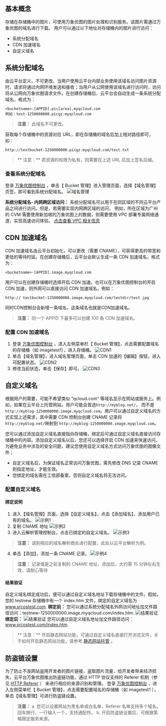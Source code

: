 ## 基本概念
存储在存储桶中的图片，可使用万象优图的图片处理和识别服务。该图片需通过万象优图的域名进行下载。
用户可以通过以下地址对存储桶内的图片进行访问：
- 系统分配域名
- CDN 加速域名
- 自定义域名

## 系统分配域名
由云平台定义，不可更改。当用户使用云平台内部业务使用该域名访问图片资源时，请求将通过内网环境发送和接收；当用户从公网使用该域名进行访问时，访问将从公网向万象优图请求文件。在创建存储桶后，云平台会自动生成一条系统分配域名，格式为：
```
<bucketname>-[APPID].pic[area].myqcloud.com
例如：test-1250000000.picgz.myqcloud.com
```
> **注意：**
> 此域名不可更改。

获取每个存储桶中的资源对应 URL，即在存储桶的域名后加上相对路径即可，如：
```
http://testbucket-1250000000.picgz.myqcloud.com/test.txt
```
>** 注意：**
>若资源的权限为私有，则需要在上述 URL 后加上签名后缀。

### 查看系统分配域名
登录 [万象优图控制台](http://console.tce.fsphere.cn/ci) ，单击【 Bucket 管理】进入管理页面，选择【域名管理】页签，即可看到系统分配域名。
![域名管理](http://imgcache.tce.fsphere.cn/image/mc.qcloudimg.com/static/img/ef6c7b9e2b7f896f738756c6f05f9685/image.png)

**系统分配域名- 内网跨区域访问：** 系统分配域名可以用于在同区域的不同云平台产品之间进行访问。但是，若需要实现内网跨区域的访问， 例如，所在区域为广州的 CVM 需要使用新加坡的万象优图上的数据，则需要使用 VPC 部署专属网络通道，实现高速访问体验。 [点击查看 VPC 相关信息](http://tce.fsphere.cn/product/vpc.html)


## CDN 加速域名
CDN 加速域名由云平台初始化，可以更改（需要 CNAME），可获得更高的带宽和更低的等待时延。在创建存储桶后，云平台会默认生成一条 CDN 加速域名，格式为：
```
<bucketname>-[APPID].image.myqcloud.com

```
用户可以在创建存储桶时选择开启 CDN 加速。也可以在万象优图控制台的开启 CDN 加速，则外网可以直接访问 CDN 加速域名，例如：
```
http:// testbucket-1250000000.image.myqcloud.com/testdir/test.jpg
```
同时CDN控制台会新增一条域名，这条域名也就是CDN加速域名。

> **注意：**
> 同一个 APPID 下最多可以创建 100 条 CDN 加速域名。

### 配置 CDN 加速域名
1. 登录 [万象优图控制台](http://console.tce.fsphere.cn/ci) ，进入左侧菜单栏【 Bucket 管理】，点击需要配置域名的存储桶（如 imagetest1），进入存储桶。
![CDN1](http://imgcache.tce.fsphere.cn/image/mc.qcloudimg.com/static/img/fb43c549d02662497d4e7fb3358e81cf/image.png)
2. 单击【域名管理】，进入域名管理页面，单击 CDN 加速的【编辑】按钮，进入可配置状态。
![CDN2](http://imgcache.tce.fsphere.cn/image/mc.qcloudimg.com/static/img/1d257a46c29d2aa8643ded252d72414f/image.png)
3. 修改当前状态，单击【保存】即可。
![CDN3](http://imgcache.tce.fsphere.cn/image/mc.qcloudimg.com/static/img/65ee8ab794886a7787e02700deb2a877/image.png)

## 自定义域名
根据用户的需要，可能不希望类似 “qcloud.com” 等域名显示在网站或服务上。例如，如果在云平台上托管网站，用户可能会首选`http://myblog.net/`， 而不是`http://myblog-1250000000.image.myqcloud.com`。用户可以通过自定义域名的方式实现上述需求，其中需要 CDN 控制台创建 CNAME 记录将 `http://myblog.net/`映射到 `http://myblog-1250000000.image.myqcloud.com`。

您可以通过添加自定义域名直接指向存储桶，绑定后可通过自定义域名直接访问存储桶中的内容。添加自定义域名以后，您还可以选择开启 CDN 加速来快速访问，为避免业务中涉及的安全问题，建议您使用自定义域名方式访问万象优图的图像文件；
- 自定义域名后，为保证域名正常访问万象优图，需先修改 DNS 记录 CNAME 到指定地址，才能生效。
- 您绑定的域名需在工信部备案，否则自定义域名将无法访问。

### 配置自定义域名
#### 绑定说明
1. 进入【域名管理】页面，选择【自定义域名】，点击【添加域名】，添加用户已有的域名。
![示例1](http://imgcache.tce.fsphere.cn/image/mc.qcloudimg.com/static/img/8cce7bac608aa4d89a328344078a23b5/image.png)
2. 复制 CNAME 地址
![示例2](http://imgcache.tce.fsphere.cn/image/mc.qcloudimg.com/static/img/86d0429283502cc3f13593ea77a2330f/image.png)
3. 进入云解析管理控制台，点击已绑定的自定义域名。
![示例3](http://imgcache.tce.fsphere.cn/image/mccdn.qcloud.com/static/img/706dbd1854f7ac85768a8dffc58e130c/image.png)
> **注意：**
> 请到相应的域名解析商处进行配置，此处以云平台解析为例。
4. 单击【添加】，添加一条  CNAME 记录。
![示例4](http://imgcache.tce.fsphere.cn/image/mc.qcloudimg.com/static/img/6dc03d2698d7c8a2431865a5cc77f4a5/image.png)
> **注意：**
> 记录值是之前复制的 CNAME 地址，添加后，大约需 15 分钟左右生效，请耐心等待

#### 结果验证
自定义域名绑定成功后，便可以通过自定义域名地址下载存储桶中的文件。假如，您的 testnew 存储桶中有一个 index.htm 文件，绑定的自定义域名为 www.srcostest.com.
**绑定前：**
您可以通过系统分配域名外网访问地址加文件路径访问：testnew-1250000000.image.myqcloud.com/index.htm.
![结果验证](http://imgcache.tce.fsphere.cn/image/mc.qcloudimg.com/static/img/9f9abfe04c8c6d43fa677c82eb8cfb8d/image.png)
**绑定后：**
![结果验证](http://imgcache.tce.fsphere.cn/image/mc.qcloudimg.com/static/img/ddb68254d81f45fa27d4cef7d533c1c0/image.png)
您可以通过自定义域名地址加文件路径访问：www.srcostest.com/index.htm.

>** 注意：**
>开启静态网站功能，可通过自定义域名直接打开浏览文件，关于如何开启静态网站功能，请参考 [静态网站托管](/doc/product/430/5896) 。

## 防盗链设置

为了防止不良网站盗用开发者的图片链接，盗取图片流量，给开发者带来经济损失，云平台万象优图推出防盗链功能，通过 HTTP 协议支持的 Referer 机制（参见 [HTTP Referer](https://en.wikipedia.org/wiki/HTTP_referer) ） 来进行相应的来源识别和管理。
登录 [万象优图控制台](http://console.tce.fsphere.cn/ci) ，进入左侧菜单栏【 Bucket 管理】，点击需要配置域名的存储桶（如 imagetest1 ），单击【域名管理】可进行防盗链设置。

> **注意：**
a. 您可以设置网站为黑名单或白名单，Referer 名单支持多个域名。回车换行，一行输入一个，支持通配符。
b. 开启防盗链设置后，可根据策略限定服务来源。
